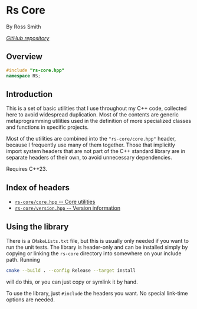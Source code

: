 # Rs Core

By Ross Smith

_[GitHub repository](https://github.com/CaptainCrowbar/rs-core)_

## Overview

```c++
#include "rs-core.hpp"
namespace RS;
```

## Introduction

This is a set of basic utilities that I use throughout my C++ code, collected
here to avoid widespread duplication. Most of the contents are generic
metaprogramming utilities used in the definition of more specialized classes
and functions in specific projects.

Most of the utilities are combined into the `"rs-core/core.hpp"` header,
because I frequently use many of them together. Those that implicitly import
system headers that are not part of the C++ standard library are in separate
headers of their own, to avoid unnecessary dependencies.

Requires C++23.

## Index of headers

* [`rs-core/core.hpp` -- Core utilities](core.html)
* [`rs-core/version.hpp` -- Version information](version.html)

## Using the library

There is a `CMakeLists.txt` file, but this is usually only needed if you want
to run the unit tests. The library is header-only and can be installed simply
by copying or linking the `rs-core` directory into somewhere on your include
path. Running

```sh
cmake --build . --config Release --target install
```

will do this, or you can just copy or symlink it by hand.

To use the library, just `#include` the headers you want. No special link-time
options are needed.
